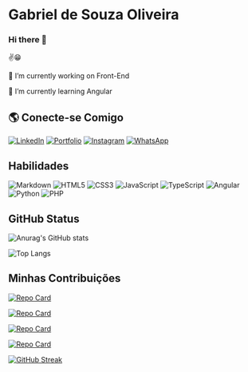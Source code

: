 # Gabriel de Souza Oliveira
### Hi there 👋
✌😁

🔭 I’m currently working on Front-End

🌱 I’m currently learning Angular

## 🌎 Conecte-se Comigo 
[![LinkedIn](https://img.shields.io/badge/LinkedIn-0077B5?style=for-the-badge&logo=linkedin&logoColor=white)](https://www.linkedin.com/in/gabriel-s-oliveira-72a9681a7/) 
[![Portfolio](https://img.shields.io/badge/Portfolio-FF5722?style=for-the-badge&logo=todoist&logoColor=white)](https://gabrieldesouzaoliveira.github.io/Gabriel-de-Souza-Oliveira/)
[![Instagram](https://img.shields.io/badge/-Instagram-%23E4405F?style=for-the-badge&logo=instagram&logoColor=white)](https://www.instagram.com/oli_souz/)
[![WhatsApp](https://img.shields.io/badge/WhatsApp-25D366?style=for-the-badge&logo=whatsapp&logoColor=white)](https://wa.me/11913503103)
## Habilidades
![Markdown](https://img.shields.io/badge/Markdown-000?style=for-the-badge&logo=markdown)
![HTML5](https://img.shields.io/badge/HTML5-E34F26?style=for-the-badge&logo=html5&logoColor=white)
![CSS3](https://img.shields.io/badge/CSS3-1572B6?style=for-the-badge&logo=css3&logoColor=white)
![JavaScript](https://img.shields.io/badge/JavaScript-F7DF1E?style=for-the-badge&logo=javascript&logoColor=black)
![TypeScript](https://img.shields.io/badge/TypeScript-007ACC?style=for-the-badge&logo=typescript&logoColor=white)
![Angular](https://img.shields.io/badge/Angular-DD0031?style=for-the-badge&logo=angular&logoColor=white)
![Python](https://img.shields.io/badge/python-3670A0?style=for-the-badge&logo=python&logoColor=ffdd54)
![PHP](https://img.shields.io/badge/PHP-777BB4?style=for-the-badge&logo=php&logoColor=white)
## GitHub Status
 ![Anurag's GitHub stats](https://github-readme-stats.vercel.app/api?username=GabrieldeSouzaOliveira&show_icons=true&theme=github_dark)
 
 ![Top Langs](https://github-readme-stats-git-masterrstaa-rickstaa.vercel.app/api/top-langs/?username=GabrieldeSouzaOliveira&layout=compact&show_icons=true&theme=github_dark)
 
## Minhas Contribuições
[![Repo Card](https://github-readme-stats.vercel.app/api/pin/?username=GabrieldeSouzaOliveira&repo=Gabriel-de-Souza-Oliveira&show_icons=true&theme=github_dark)](https://github.com/GabrieldeSouzaOliveira/Gabriel-de-Souza-Oliveira)

[![Repo Card](https://github-readme-stats.vercel.app/api/pin/?username=GabrieldeSouzaOliveira&repo=AprendendoPY&show_icons=true&theme=github_dark)](https://github.com/GabrieldeSouzaOliveira/AprendendoPY)

[![Repo Card](https://github-readme-stats.vercel.app/api/pin/?username=GabrieldeSouzaOliveira&repo=GabrieldeSouzaOliveira&show_icons=true&theme=github_dark)](https://github.com/GabrieldeSouzaOliveira/GabrieldeSouzaOliveira)

[![Repo Card](https://github-readme-stats.vercel.app/api/pin/?username=GabrieldeSouzaOliveira&repo=dio-lab-open-source&show_icons=true&theme=github_dark)](https://github.com/GabrieldeSouzaOliveira/dio-lab-open-source)

[![GitHub Streak](https://streak-stats.demolab.com/?user=GabrieldeSouzaOliveira&icons=true&theme=github_dark)](https://git.io/streak-stats)
